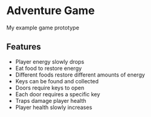 # Adventure Game
My example game prototype

## Features
- Player energy slowly drops
- Eat food to restore energy
- Different foods restore different amounts of energy
- Keys can be found and collected
- Doors require keys to open
- Each door requires a specific key
- Traps damage player health
- Player health slowly increases

